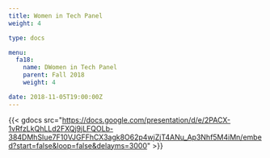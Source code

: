 ```yaml
---
title: Women in Tech Panel
weight: 4

type: docs

menu:
  fa18:
    name: DWomen in Tech Panel
    parent: Fall 2018
    weight: 4

date: 2018-11-05T19:00:00Z
---
```


{{< gdocs src="https://docs.google.com/presentation/d/e/2PACX-1vRfzLkQhLLd2FXQj9jLFQOLb-384DMhSIue7F10VJGFFhCX3agk8O62p4wjZjT4ANu_Ap3Nhf5M4iMn/embed?start=false&loop=false&delayms=3000" >}}

